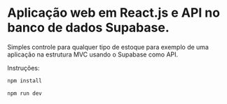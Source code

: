 # Aplicação web em React.js e API no banco de dados Supabase.


Simples controle para qualquer tipo de estoque para exemplo de uma aplicação na estrutura MVC usando o Supabase como API.

Instruções:

```sh
npm install
```

```sh
npm run dev
```
